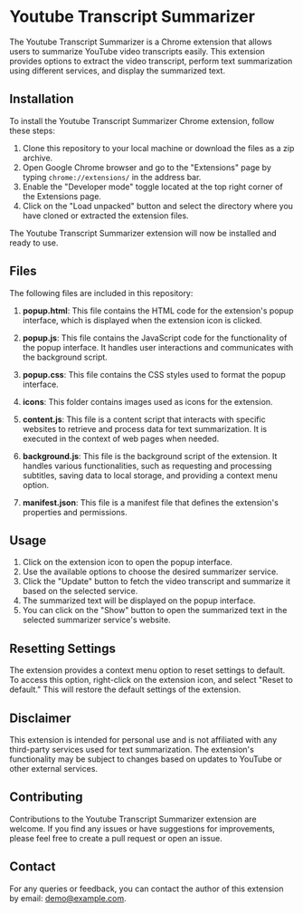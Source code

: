 # Youtube Transcript Summarizer

The Youtube Transcript Summarizer is a Chrome extension that allows users to summarize YouTube video transcripts easily. This extension provides options to extract the video transcript, perform text summarization using different services, and display the summarized text.

## Installation

To install the Youtube Transcript Summarizer Chrome extension, follow these steps:

1. Clone this repository to your local machine or download the files as a zip archive.
2. Open Google Chrome browser and go to the "Extensions" page by typing `chrome://extensions/` in the address bar.
3. Enable the "Developer mode" toggle located at the top right corner of the Extensions page.
4. Click on the "Load unpacked" button and select the directory where you have cloned or extracted the extension files.

The Youtube Transcript Summarizer extension will now be installed and ready to use.

## Files

The following files are included in this repository:

1. **popup.html**: This file contains the HTML code for the extension's popup interface, which is displayed when the extension icon is clicked.

2. **popup.js**: This file contains the JavaScript code for the functionality of the popup interface. It handles user interactions and communicates with the background script.

3. **popup.css**: This file contains the CSS styles used to format the popup interface.

4. **icons**: This folder contains images used as icons for the extension.

5. **content.js**: This file is a content script that interacts with specific websites to retrieve and process data for text summarization. It is executed in the context of web pages when needed.

6. **background.js**: This file is the background script of the extension. It handles various functionalities, such as requesting and processing subtitles, saving data to local storage, and providing a context menu option.

7. **manifest.json**: This file is a manifest file that defines the extension's properties and permissions.

## Usage

1. Click on the extension icon to open the popup interface.
2. Use the available options to choose the desired summarizer service.
3. Click the "Update" button to fetch the video transcript and summarize it based on the selected service.
4. The summarized text will be displayed on the popup interface.
5. You can click on the "Show" button to open the summarized text in the selected summarizer service's website.

## Resetting Settings

The extension provides a context menu option to reset settings to default. To access this option, right-click on the extension icon, and select "Reset to default." This will restore the default settings of the extension.

## Disclaimer

This extension is intended for personal use and is not affiliated with any third-party services used for text summarization. The extension's functionality may be subject to changes based on updates to YouTube or other external services.


## Contributing

Contributions to the Youtube Transcript Summarizer extension are welcome. If you find any issues or have suggestions for improvements, please feel free to create a pull request or open an issue.

## Contact

For any queries or feedback, you can contact the author of this extension by email: [demo@example.com](mailto:demo@example.com).
